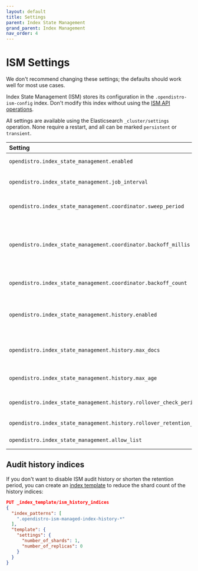 ```yaml
---
layout: default
title: Settings
parent: Index State Management
grand_parent: Index Management
nav_order: 4
---
```


# ISM Settings

We don't recommend changing these settings; the defaults should work well for most use cases.

Index State Management (ISM) stores its configuration in the `.opendistro-ism-config` index. Don't modify this index without using the [ISM API operations](../api/).

All settings are available using the Elasticsearch `_cluster/settings` operation. None require a restart, and all can be marked `persistent` or `transient`.

Setting | Default | Description
:--- | :--- | :---
`opendistro.index_state_management.enabled` | True | Specifies whether ISM is enabled or not.
`opendistro.index_state_management.job_interval` | 5 minutes | The interval at which the managed index jobs are run.
`opendistro.index_state_management.coordinator.sweep_period` | 10 minutes | How often the routine background sweep is run.
`opendistro.index_state_management.coordinator.backoff_millis` | 50 milliseconds | The backoff time between retries for failures in the `ManagedIndexCoordinator` (such as when we update managed indices).
`opendistro.index_state_management.coordinator.backoff_count` | 2 | The count of retries for failures in the `ManagedIndexCoordinator`.
`opendistro.index_state_management.history.enabled` | True | Specifies whether audit history is enabled or not. The logs from ISM are automatically indexed to a logs document.
`opendistro.index_state_management.history.max_docs` | 2,500,000 | The maximum number of documents before rolling over the audit history index.
`opendistro.index_state_management.history.max_age` | 24 hours | The maximum age before rolling over the audit history index.
`opendistro.index_state_management.history.rollover_check_period` | 8 hours | The time between rollover checks for the audit history index.
`opendistro.index_state_management.history.rollover_retention_period` | 30 days | How long audit history indices are kept.
`opendistro.index_state_management.allow_list` | All actions | List of actions that you can use.


## Audit history indices

If you don't want to disable ISM audit history or shorten the retention period, you can create an [index template](../../elasticsearch/index-templates/) to reduce the shard count of the history indices:

```json
PUT _index_template/ism_history_indices
{
  "index_patterns": [
    ".opendistro-ism-managed-index-history-*"
  ],
  "template": {
    "settings": {
      "number_of_shards": 1,
      "number_of_replicas": 0
    }
  }
}
```
